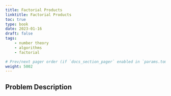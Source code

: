 ```yaml
---
title: Factorial Products
linktitle: Factorial Products
toc: true
type: book
date: 2023-01-16
draft: false
tags:
    - number theory
    - algorithms
    - factorial

# Prev/next pager order (if `docs_section_pager` enabled in `params.toml`)
weight: 5002
---
```


## Problem Description

